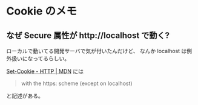 # Cookie のメモ

## なぜ Secure 属性が http://localhost で動く?

ローカルで動いてる開発サーバで気が付いたんだけど、
なんか localhost は例外扱いになってるらしい。

[Set-Cookie - HTTP | MDN](https://developer.mozilla.org/en-US/docs/Web/HTTP/Reference/Headers/Set-Cookie#secure)
には

> with the https: scheme (except on localhost)

と記述がある。
